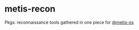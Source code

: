 # metis-recon
Pkgs: reconnaissance tools gathered in one piece for [@metis-os](https://metislinux.org)
